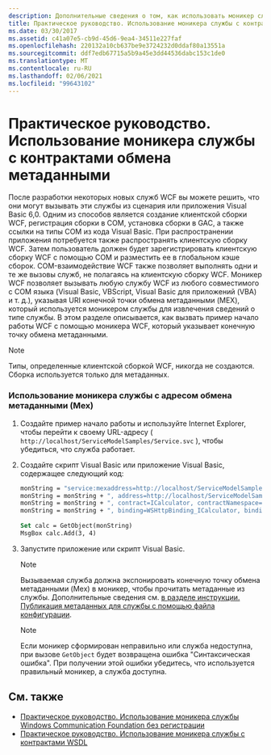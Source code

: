 ```yaml
---
description: Дополнительные сведения о том, как использовать моникер службы с контрактами обмена метаданными.
title: Практическое руководство. Использование моникера службы с контрактами обмена метаданными
ms.date: 03/30/2017
ms.assetid: c41a07e5-cb9d-45d6-9ea4-34511e227faf
ms.openlocfilehash: 220132a10cb637be9e3724232d0ddaf80a13551a
ms.sourcegitcommit: ddf7edb67715a5b9a45e3dd44536dabc153c1de0
ms.translationtype: MT
ms.contentlocale: ru-RU
ms.lasthandoff: 02/06/2021
ms.locfileid: "99643102"
---
```

# <a name="how-to-use-a-service-moniker-with-metadata-exchange-contracts"></a>Практическое руководство. Использование моникера службы с контрактами обмена метаданными

После разработки некоторых новых служб WCF вы можете решить, что они могут вызывать эти службы из сценария или приложения Visual Basic 6,0. Одним из способов является создание клиентской сборки WCF, регистрация сборки в COM, установка сборки в GAC, а также ссылки на типы COM из кода Visual Basic. При распространении приложения потребуется также распространять клиентскую сборку WCF. Затем пользователь должен будет зарегистрировать клиентскую сборку WCF с помощью COM и разместить ее в глобальном кэше сборок. COM-взаимодействие WCF также позволяет выполнять одни и те же вызовы служб, не полагаясь на клиентскую сборку WCF. Моникер WCF позволяет вызывать любую службу WCF из любого совместимого с COM языка (Visual Basic, VBScript, Visual Basic для приложений (VBA) и т. д.), указывая URI конечной точки обмена метаданными (MEX), который используется моникером службы для извлечения сведений о типе службы. В этом разделе описывается, как вызвать пример начало работы WCF с помощью моникера WCF, который указывает конечную точку обмена метаданными.  
  
> [!NOTE]
> Типы, определенные клиентской сборкой WCF, никогда не создаются. Сборка используется только для метаданных.  
  
### <a name="using-the-service-moniker-with-a-mex-address"></a>Использование моникера службы с адресом обмена метаданными (Mex)  
  
1. Создайте пример начало работы и используйте Internet Explorer, чтобы перейти к своему URL-адресу ( `http://localhost/ServiceModelSamples/Service.svc` ), чтобы убедиться, что служба работает.  
  
2. Создайте скрипт Visual Basic или приложение Visual Basic, содержащее следующий код:  
  
    ```vb
    monString = "service:mexaddress=http://localhost/ServiceModelSamples/Service.svc/MEX"  
    monString = monString + ", address=http://localhost/ServiceModelSamples/Service.svc"  
    monString = monString + ", contract=ICalculator, contractNamespace=http://Microsoft.ServiceModel.Samples"  
    monString = monString + ", binding=WSHttpBinding_ICalculator, bindingNamespace=http://Microsoft.ServiceModel.Samples"  
  
    Set calc = GetObject(monString)  
    MsgBox calc.Add(3, 4)  
    ```  
  
3. Запустите приложение или скрипт Visual Basic.  
  
    > [!NOTE]
    > Вызываемая служба должна экспонировать конечную точку обмена метаданными (Mex) в моникер, чтобы прочитать метаданные из службы. Дополнительные сведения см. [в разделе инструкции. Публикация метаданных для службы с помощью файла конфигурации](how-to-publish-metadata-for-a-service-using-a-configuration-file.md).  
  
    > [!NOTE]
    > Если моникер сформирован неправильно или служба недоступна, при вызове `GetObject` будет возвращена ошибка "Синтаксическая ошибка".  При получении этой ошибки убедитесь, что используется правильный моникер, а служба доступна.  
  
## <a name="see-also"></a>См. также

- [Практическое руководство. Использование моникера службы Windows Communication Foundation без регистрации](use-the-wcf-service-moniker-without-registration.md)
- [Практическое руководство. Использование моникера службы с контрактами WSDL](how-to-use-a-service-moniker-with-wsdl-contracts.md)

